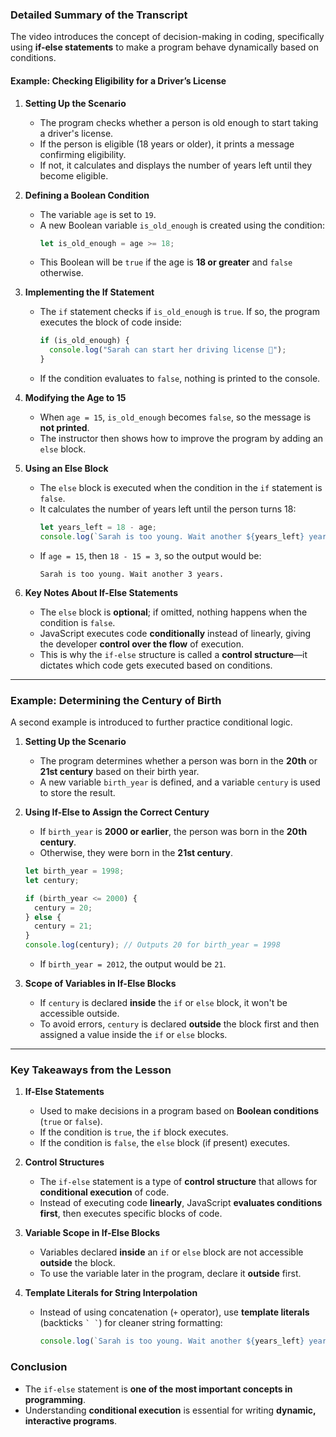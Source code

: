 ### **Detailed Summary of the Transcript**

The video introduces the concept of decision-making in coding, specifically using **if-else statements** to make a program behave dynamically based on conditions.

#### **Example: Checking Eligibility for a Driver’s License**

1. **Setting Up the Scenario**

   - The program checks whether a person is old enough to start taking a driver's license.
   - If the person is eligible (18 years or older), it prints a message confirming eligibility.
   - If not, it calculates and displays the number of years left until they become eligible.

2. **Defining a Boolean Condition**

   - The variable `age` is set to `19`.
   - A new Boolean variable `is_old_enough` is created using the condition:
     ```js
     let is_old_enough = age >= 18;
     ```
   - This Boolean will be `true` if the age is **18 or greater** and `false` otherwise.

3. **Implementing the If Statement**

   - The `if` statement checks if `is_old_enough` is `true`. If so, the program executes the block of code inside:
     ```js
     if (is_old_enough) {
       console.log("Sarah can start her driving license 🚗");
     }
     ```
   - If the condition evaluates to `false`, nothing is printed to the console.

4. **Modifying the Age to 15**

   - When `age = 15`, `is_old_enough` becomes `false`, so the message is **not printed**.
   - The instructor then shows how to improve the program by adding an `else` block.

5. **Using an Else Block**

   - The `else` block is executed when the condition in the `if` statement is `false`.
   - It calculates the number of years left until the person turns 18:
     ```js
     let years_left = 18 - age;
     console.log(`Sarah is too young. Wait another ${years_left} years.`);
     ```
   - If `age = 15`, then `18 - 15 = 3`, so the output would be:
     ```
     Sarah is too young. Wait another 3 years.
     ```

6. **Key Notes About If-Else Statements**
   - The `else` block is **optional**; if omitted, nothing happens when the condition is `false`.
   - JavaScript executes code **conditionally** instead of linearly, giving the developer **control over the flow** of execution.
   - This is why the `if-else` structure is called a **control structure**—it dictates which code gets executed based on conditions.

---

### **Example: Determining the Century of Birth**

A second example is introduced to further practice conditional logic.

1. **Setting Up the Scenario**

   - The program determines whether a person was born in the **20th** or **21st century** based on their birth year.
   - A new variable `birth_year` is defined, and a variable `century` is used to store the result.

2. **Using If-Else to Assign the Correct Century**

   - If `birth_year` is **2000 or earlier**, the person was born in the **20th century**.
   - Otherwise, they were born in the **21st century**.

   ```js
   let birth_year = 1998;
   let century;

   if (birth_year <= 2000) {
     century = 20;
   } else {
     century = 21;
   }
   console.log(century); // Outputs 20 for birth_year = 1998
   ```

   - If `birth_year = 2012`, the output would be `21`.

3. **Scope of Variables in If-Else Blocks**
   - If `century` is declared **inside** the `if` or `else` block, it won't be accessible outside.
   - To avoid errors, `century` is declared **outside** the block first and then assigned a value inside the `if` or `else` blocks.

---

### **Key Takeaways from the Lesson**

1. **If-Else Statements**

   - Used to make decisions in a program based on **Boolean conditions** (`true` or `false`).
   - If the condition is `true`, the `if` block executes.
   - If the condition is `false`, the `else` block (if present) executes.

2. **Control Structures**

   - The `if-else` statement is a type of **control structure** that allows for **conditional execution** of code.
   - Instead of executing code **linearly**, JavaScript **evaluates conditions first**, then executes specific blocks of code.

3. **Variable Scope in If-Else Blocks**

   - Variables declared **inside** an `if` or `else` block are not accessible **outside** the block.
   - To use the variable later in the program, declare it **outside** first.

4. **Template Literals for String Interpolation**
   - Instead of using concatenation (`+` operator), use **template literals** (backticks `` ` ` ``) for cleaner string formatting:
     ```js
     console.log(`Sarah is too young. Wait another ${years_left} years.`);
     ```

### **Conclusion**

- The `if-else` statement is **one of the most important concepts in programming**.
- Understanding **conditional execution** is essential for writing **dynamic, interactive programs**.
